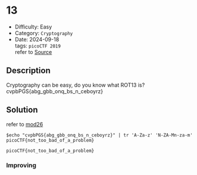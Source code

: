 # 13
- Difficulty: Easy
- Category: `Cryptography`  
- Date: 2024-09-18  
tags: `picoCTF 2019`  
refer to [Source](https://play.picoctf.org/practice/challenge/62?page=5)

## Description
Cryptography can be easy, do you know what ROT13 is? cvpbPGS{abg_gbb_onq_bs_n_ceboyrz}

## Solution
refer to [mod26](./Mod_26.md)
``` shell
$echo "cvpbPGS{abg_gbb_onq_bs_n_ceboyrz}" | tr 'A-Za-z' 'N-ZA-Mn-za-m'
picoCTF{not_too_bad_of_a_problem}
```
``` plain
picoCTF{not_too_bad_of_a_problem}
```

### Improving
